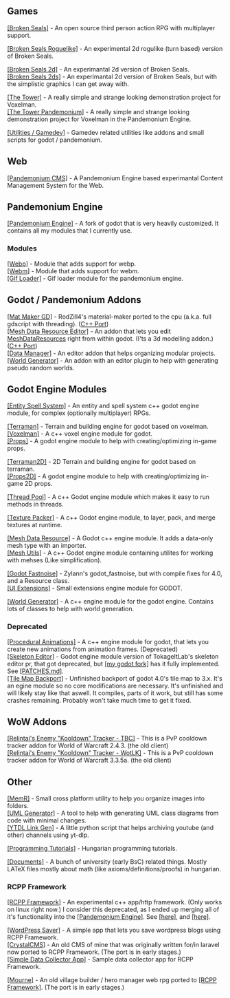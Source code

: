 ## Games

[[Broken Seals]](https://github.com/Relintai/broken_seals) - An open source third person action RPG with multiplayer support.

[[Broken Seals Roguelike]](https://github.com/Relintai/broken_seals_roguelike) - An experimental 2d rogulike (turn based) version of Broken Seals.

[[Broken Seals 2d]](https://github.com/Relintai/broken_seals_2d) - An experimantal 2d version of Broken Seals.\
[[Broken Seals 2ds]](https://github.com/Relintai/broken_seals_2ds) - An experimantal 2d version of Broken Seals, but with the simplistic graphics I can get away with.

[[The Tower]](https://github.com/Relintai/the_tower) - A really simple and strange looking demonstration project for Voxelman.\
[[The Tower Pandemonium]](https://github.com/Relintai/the_tower_pandemonium) - A really simple and strange looking demonstration project for Voxelman in the Pandemonium Engine.

[[Utilities / Gamedev]](https://github.com/Relintai/utilities_gamedev) - Gamedev related utilities like addons and small scripts for godot / pandemonium. 

## Web

[[Pandemonium CMS]](https://github.com/Relintai/pandemonium_cms) - A Pandemonium Engine based experimantal Content Management System for the Web. 

## Pandemonium Engine

[[Pandemonium Engine]](https://github.com/Relintai/pandemonium_engine) - A fork of godot that is very heavily customized. It contains all my modules that I currently use.

### Modules

[[Webp]](https://github.com/Relintai/webp) - Module that adds support for webp.\
[[Webm]](https://github.com/Relintai/webm) - Module that adds support for webm.\
[[Gif Loader]](https://github.com/Relintai/gif_loader) - Gif loader module for the pandemonium engine.

## Godot / Pandemonium Addons

[[Mat Maker GD]](https://github.com/Relintai/mat_maker_gd) - RodZill4's material-maker ported to the cpu (a.k.a. full gdscript with threading). ([C++ Port](https://github.com/Relintai/pandemonium_engine/tree/master/modules/material_maker))\
[[Mesh Data Resource Editor]](https://github.com/Relintai/broken_seals/tree/master/game/addons/mesh_data_resource_editor) - An addon that lets you edit [MeshDataResources](https://github.com/Relintai/mesh_data_resource/blob/master/mesh_data_resource.h) right from within godot. (I'ts a 3d modelling addon.) ([C++ Port](https://github.com/Relintai/pandemonium_engine/tree/master/modules/mesh_data_resource))\
[[Data Manager]](https://github.com/Relintai/broken_seals/tree/master/game/addons/data_manager) - An editor addon that helps organizing modular projects.\
[[World Generator]](https://github.com/Relintai/broken_seals/tree/master/game/addons/world_generator) - An addon with an editor plugin to help with generating pseudo random worlds.

## Godot Engine Modules

[[Entity Spell System]](https://github.com/Relintai/entity_spell_system) - An entity and spell system c++ godot engine module, for complex (optionally multiplayer) RPGs.

[[Terraman]](https://github.com/Relintai/terraman) - Terrain and building engine for godot based on voxelman.\
[[Voxelman]](https://github.com/Relintai/voxelman) - A c++ voxel engine module for godot. \
[[Props]](https://github.com/Relintai/props) - A godot engine module to help with creating/optimizing in-game props.

[[Terraman2D]](https://github.com/Relintai/terraman_2d) - 2D Terrain and building engine for godot based on terraman.\
[[Props2D]](https://github.com/Relintai/props_2d) - A godot engine module to help with creating/optimizing in-game 2D props.

[[Thread Pool]](https://github.com/Relintai/thread_pool) - A c++ Godot engine module which makes it easy to run methods in threads.

[[Texture Packer]](https://github.com/Relintai/texture_packer) - A c++ Godot engine module, to layer, pack, and merge textures at runtime.

[[Mesh Data Resource]](https://github.com/Relintai/mesh_data_resource) - A Godot c++ engine module. It adds a data-only mesh type with an importer.\
[[Mesh Utils]](https://github.com/Relintai/mesh_utils) - A c++ Godot engine module containing utilites for working with mehses (Like simplification).

[[Godot Fastnoise]](https://github.com/Relintai/godot_fastnoise) - Zylann's godot_fastnoise, but with compile fixes for 4.0, and a Resource class.\
[[UI Extensions]](https://github.com/Relintai/ui_extensions) - Small extensions engine module for GODOT.

[[World Generator]](https://github.com/Relintai/world_generator) - A c++ engine module for the godot engine. Contains lots of classes to help with world generation.

### Deprecated

[[Procedural Animations]](https://github.com/Relintai/procedural_animations) - A c++ engine module for godot, that lets you create new animations from animation frames. (Deprecated)\
[[Skeleton Editor]](https://github.com/Relintai/skeleton_editor) - Godot engine module version of TokageItLab's skeleton editor pr, that got deprecated, but [[my godot fork]](https://github.com/Relintai/godot/tree/3.x) has it fully implemented. See [[PATCHES.md]](https://github.com/Relintai/godot/blob/3.x/PATCHES.md).\
[[Tile Map Backport]](https://github.com/Relintai/tile_map_backport) - Unfinished backport of godot 4.0's tile map to 3.x. It's an egine module so no core modifications are necessary. It's unfinished and will likely stay like that aswell. It compiles, parts of it work, but still has some crashes remaining. Probably won't take much time to get it fixed.

## WoW Addons

[[Relintai's Enemy "Kooldown" Tracker - TBC]](https://github.com/Relintai/Relintais-Enemy-Kooldown-Tracker-TBC) - 
This is a PvP cooldown tracker addon for World of Warcraft 2.4.3. (the old client)\
[[Relintai's Enemy "Kooldown" Tracker - WotLK]](https://github.com/Relintai/Relintais-Enemy-Kooldown-Tracker-WotLK) - 
This is a PvP cooldown tracker addon for World of Warcraft 3.3.5a. (the old client)

## Other

[[MemR]](https://github.com/Relintai/MemR) - Small cross platform utility to help you organize images into folders.\
[[UML Generator]](https://github.com/Relintai/uml_generator) - A tool to help with generating UML class diagrams from code with minimal changes.\
[[YTDL Link Gen]](https://github.com/Relintai/ytdl_link_gen) - A little python script that helps archiving youtube (and other) channels using yt-dlp. 

[[Programming Tutorials]](https://github.com/Relintai/programming_tutorials) - Hungarian programming tutorials.

[[Documents]](https://github.com/Relintai/Documents) - A bunch of university (early BsC) related things. Mostly LATeX files mostly about math (like axioms/definitions/proofs) in hungarian.

### RCPP Framework

[[RCPP Framework]](https://github.com/Relintai/rcpp_framework) - An experimental c++ app/http framework. (Only works on linux right now.) I consider this deprecated, as I ended up merging all of it's functionality into the [[Pandemonium Engine]](https://github.com/Relintai/pandemonium_engine). See [[here]](https://github.com/Relintai/pandemonium_engine/tree/master/modules/web), and [[here]](https://github.com/Relintai/pandemonium_engine/tree/master/modules/database).

[[WordPress Saver]](https://github.com/Relintai/wp_saver_rcpp_fw) - A simple app that lets you save wordpress blogs using RCPP Framework.\
[[CrystalCMS]](https://github.com/Relintai/crystal_cms_rcpp_fw) - An old CMS of mine that was originally written for/in laravel now ported to RCPP Framework. (The port is in early stages.)\
[[Simple Data Collector App]](https://github.com/Relintai/rcpp_sample_simple_data_collector_app) - Sample data collector app for RCPP Framework. 

[[Mourne]](https://github.com/Relintai/mourne_rcpp_fw) - 
An old village builder / hero manager web rpg ported to [[RCPP Framework]](https://github.com/Relintai/rcpp_framework). (The port is in early stages.) 
